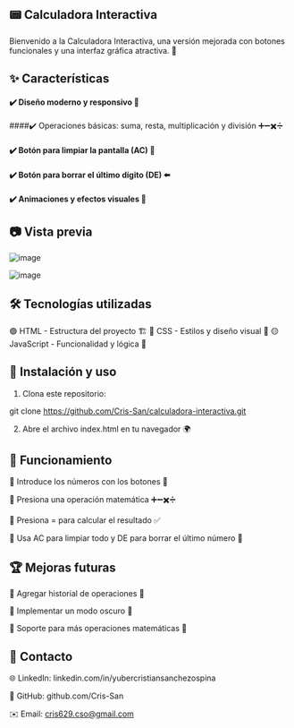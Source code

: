 ## 📟 Calculadora Interactiva

Bienvenido a la Calculadora Interactiva, una versión mejorada con botones funcionales y una interfaz gráfica atractiva. 🚀

## ✨ Características

#### ✔️ Diseño moderno y responsivo 📱
####✔️ Operaciones básicas: suma, resta, multiplicación y división ➕➖✖️➗
#### ✔️ Botón para limpiar la pantalla (AC) 🔄
#### ✔️ Botón para borrar el último dígito (DE) ⬅️
#### ✔️ Animaciones y efectos visuales 🌟

## 📷 Vista previa
![image](https://github.com/user-attachments/assets/00869539-8eca-4bd3-867d-0d49b0f7aac6)

![image](https://github.com/user-attachments/assets/eaf91d9f-faeb-4dab-9fb6-1385de6c6206)


## 🛠️ Tecnologías utilizadas

🟢 HTML - Estructura del proyecto 🏗️ 🔵 CSS - Estilos y diseño visual 🎨 🟡 JavaScript - Funcionalidad y lógica 🧠


## 🚀 Instalación y uso

1. Clona este repositorio:

  git clone https://github.com/Cris-San/calculadora-interactiva.git

2. Abre el archivo index.html en tu navegador 🌍

## 📌 Funcionamiento

🔹 Introduce los números con los botones 🔢

🔹 Presiona una operación matemática ➕➖✖️➗

🔹 Presiona = para calcular el resultado ✅

🔹 Usa AC para limpiar todo y DE para borrar el último número 🔄


## 🏆 Mejoras futuras

🔹 Agregar historial de operaciones 📜

🔹 Implementar un modo oscuro 🌙

🔹 Soporte para más operaciones matemáticas 🔢


## 📩 Contacto

🌐 LinkedIn: linkedin.com/in/yubercristiansanchezospina

🐙 GitHub: github.com/Cris-San

✉️ Email: cris629.cso@gmail.com
